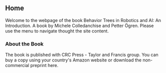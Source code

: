 ## Home

Welcome to the webpage of the book Behavior Trees in Robotics and AI: An Introduction. A book by Michele Colledanchise and Petter Ögren.
Please use the menu to navigate thought the site content.

### About the Book 
The book is published with CRC Press - Taylor and Francis group. 
You can buy a copy using your country's Amazon website or download the non-commercial preprint here.
